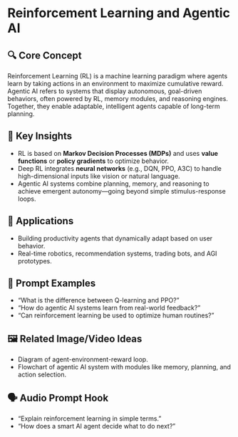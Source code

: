 # Reinforcement Learning and Agentic AI

## 🔍 Core Concept

Reinforcement Learning (RL) is a machine learning paradigm where agents learn by taking actions in an environment to maximize cumulative reward. Agentic AI refers to systems that display autonomous, goal-driven behaviors, often powered by RL, memory modules, and reasoning engines. Together, they enable adaptable, intelligent agents capable of long-term planning.

## 🧠 Key Insights

- RL is based on **Markov Decision Processes (MDPs)** and uses **value functions** or **policy gradients** to optimize behavior.
- Deep RL integrates **neural networks** (e.g., DQN, PPO, A3C) to handle high-dimensional inputs like vision or natural language.
- Agentic AI systems combine planning, memory, and reasoning to achieve emergent autonomy—going beyond simple stimulus-response loops.

## 🚀 Applications

- Building productivity agents that dynamically adapt based on user behavior.
- Real-time robotics, recommendation systems, trading bots, and AGI prototypes.

## 📌 Prompt Examples

- “What is the difference between Q-learning and PPO?”
- “How do agentic AI systems learn from real-world feedback?”
- “Can reinforcement learning be used to optimize human routines?”

## 🖼️ Related Image/Video Ideas

- Diagram of agent-environment-reward loop.
- Flowchart of agentic AI system with modules like memory, planning, and action selection.

## 🗣️ Audio Prompt Hook

- “Explain reinforcement learning in simple terms.”
- “How does a smart AI agent decide what to do next?”
